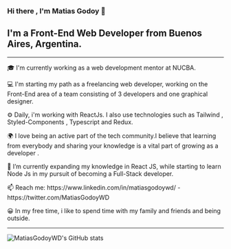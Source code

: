 ### Hi there , I'm Matias Godoy 👋


## I'm a Front-End Web Developer from Buenos Aires, Argentina.

---


<p>🎓 I'm currently working as a web development mentor at NUCBA.</p>
<p>💻 I'm starting my path as a freelancing web developer, working on the Front-End area of a team consisting of 3 developers and one graphical designer.</p>
<p>⚙️ Daily, i'm working with ReactJs. I also use technologies such as Tailwind , Styled-Components , Typescript and Redux. </p>  
<p>🌍 I love being an active part of the tech community.I believe that learning from everybody and sharing your knowledge is a vital part of growing as a developer . </p>
<p>🌱  I’m currently expanding my knowledge in React JS, while starting to learn Node Js in my pursuit of becoming a Full-Stack developer.</p>
<p>📫 Reach me: https://www.linkedin.com/in/matiasgodoywd/   -   https://twitter.com/MatiasGodoyWD</p>
<p>😀 In my free time, i like to spend time with my family and friends and being outside.</p>

---


![MatiasGodoyWD's GitHub stats](https://github-readme-stats.vercel.app/api?username=MatiasGodoyWD&show_icons=true&theme=radical)


